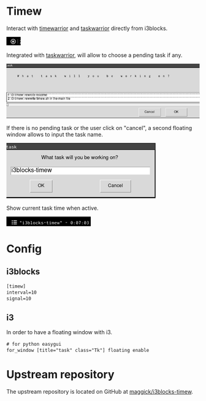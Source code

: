 # Timew

Interact with [timewarrior](https://timewarrior.net/) and [taskwarrior](https://taskwarrior.org/)
directly from i3blocks.

![no active task](i3blocks-timew-01.png)

Integrated with [taskwarrior](https://taskwarrior.org), will allow to choose a pending task if any.

![First windows with taskwarrior pending tasks](i3blocks-timew-04.png)

If there is no pending task or the user click on "cancel", a second floating window
allows to input the task name.

![floating windows to input task name](i3blocks-timew-02.png)

Show current task time when active.

![active task, time tracking](i3blocks-timew-03.png)

# Config

## i3blocks

```
[timew]
interval=10
signal=10
```

## i3

In order to have a floating window with i3.

```
# for python easygui
for_window [title="task" class="Tk"] floating enable
```

# Upstream repository

The upstream repository is located on GitHub at [maggick/i3blocks-timew](https://github.com/maggick/i3blocks-timew).
